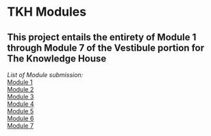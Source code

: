 # TKH Modules
## This project entails the entirety of Module 1 through Module 7 of the Vestibule portion for The Knowledge House

*List of Module submission:*<br/>
[Module 1](https://github.com/saneke77/TKH_Modules/tree/master/Module_1_What_is_Code)<br/>
[Module 2](https://github.com/saneke77/TKH_Modules/tree/master/Module_2_Git_Bash)<br/>
[Module 3](https://github.com/saneke77/TKH_Modules/tree/master/Module_3_HTML)<br/>
[Module 4](https://github.com/saneke77/TKH_Modules/tree/master/Module_4_CSS)<br/>
[Module 5](https://github.com/saneke77/TKH_Modules/tree/master/Module_5_Programming1)<br/>
[Module 6](https://github.com/saneke77/TKH_Modules/tree/master/Module_6_Programming2)<br/>
[Module 7](https://github.com/saneke77/TKH_Modules/tree/master/Module_7_Problem_Solving)<br/>

